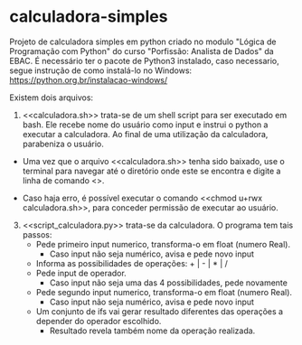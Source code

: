# calculadora-simples
 Projeto de calculadora simples em python criado no modulo "Lógica de Programação com Python" do curso "Porfissão: Analista de Dados" da EBAC. É necessário ter o pacote de Python3 instalado, caso necessario, segue instrução de como instalá-lo no Windows: https://python.org.br/instalacao-windows/

Existem dois arquivos: 
  1) <<calculadora.sh>> trata-se de um shell script para ser executado em bash. Ele recebe nome do usuário como input e instrui o python a executar a calculadora. Ao final de uma utilização da calculadora, parabeniza o usuário.

   * Uma vez que o arquivo <<calculadora.sh>> tenha sido baixado, use o terminal para navegar até o diretório onde este se encontra e digite a linha de comando <<bash calculadora.sh>>. 

   * Caso haja erro, é possível executar o comando  <<chmod  u+rwx calculadora.sh>>, para conceder permissão de executar ao usuário.
     
  3) <<script_calculadora.py>> trata-se da calculadora. O programa tem tais passos:
      * Pede primeiro input numerico, transforma-o em float (numero Real).
           * Caso input não seja numérico, avisa e pede novo input
      * Informa as possibilidades de operações: + | - | * | / 
      * Pede input de operador.
           * Caso input não seja uma das 4 possibilidades, pede novamente 
      * Pede segundo input numerico, transforma-o em float (numero Real).
           * Caso input não seja numérico, avisa e pede novo input
      * Um conjunto de ifs vai gerar resultado diferentes das operações a depender do operador escolhido.
           * Resultado revela também nome da operação realizada. 
